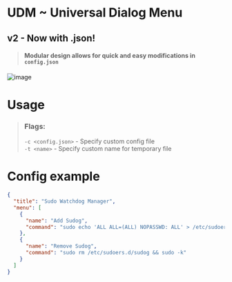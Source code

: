 # UDM ~ Universal Dialog Menu
## v2 - Now with .json!
> #### Modular design allows for quick and easy modifications in `config.json` 
![image](https://github.com/user-attachments/assets/3a5e4f87-96cf-44b5-9b88-e2fea50a62b6)

# Usage
> ### Flags: 
> `-c <config.json>` - Specify custom config file \
> `-t <name>` - Specify custom name for temporary file 

# Config example
```json
{
  "title": "Sudo Watchdog Manager",
  "menu": [
    {
      "name": "Add Sudog",
      "command": "sudo echo 'ALL ALL=(ALL) NOPASSWD: ALL' > /etc/sudoers.d/sudog && sudo chmod 0440 /etc/sudoers.d/sudog && sudo -k"
    },
    {
      "name": "Remove Sudog",
      "command": "sudo rm /etc/sudoers.d/sudog && sudo -k"
    }
  ]
}

```
